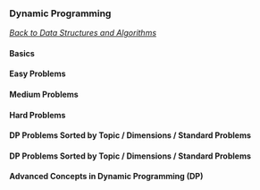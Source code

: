 ### Dynamic Programming

[_Back to Data Structures and Algorithms_](../readme.md)

#### Basics
#### Easy Problems
#### Medium Problems
#### Hard Problems
#### DP Problems Sorted by Topic / Dimensions / Standard Problems
#### DP Problems Sorted by Topic / Dimensions / Standard Problems
#### Advanced Concepts in Dynamic Programming (DP)

